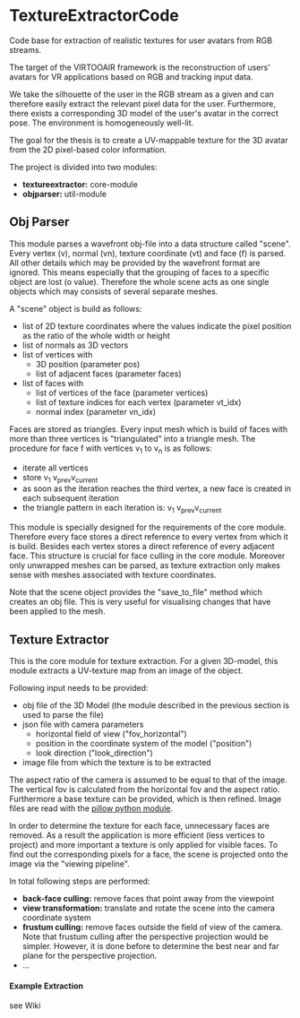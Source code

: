 # TextureExtractorCode

Code base for extraction of realistic textures for user avatars from RGB streams.

The target of the VIRTOOAIR framework is the reconstruction of users' avatars for VR applications based on RGB and
tracking input data.

We take the silhouette of the user in the RGB stream as a given and can therefore easily extract the relevant pixel data
for the user. Furthermore, there exists a corresponding 3D model of the user's avatar in the correct pose. The
environment is homogeneously well-lit.

The goal for the thesis is to create a UV-mappable texture for the 3D avatar from the 2D pixel-based color information.

The project is divided into two modules:
* __textureextractor:__ core-module
* __objparser:__ util-module

## Obj Parser
This module parses a wavefront obj-file into a data structure called "scene". Every vertex (v), normal (vn),
texture coordinate (vt) and face (f) is parsed. All other details which may be provided by the wavefront format are
ignored. This means especially that the grouping of faces to a specific object are lost (o value). Therefore the whole
scene acts as one single objects which may consists of several separate meshes.

A "scene" object is build as follows:
* list of 2D texture coordinates where the values indicate the pixel position as the ratio of the whole width or height
* list of normals as 3D vectors
* list of vertices with
    * 3D position (parameter pos)
    * list of adjacent faces (parameter faces)
* list of faces with
    * list of vertices of the face (parameter vertices)
    * list of texture indices for each vertex (parameter vt_idx)
    * normal index (parameter vn_idx)
    
Faces are stored as triangles. Every input mesh which is build of faces with more than three vertices is "triangulated"
into a triangle mesh. The procedure for face f with vertices v<sub>1</sub> to v<sub>n</sub> is as follows:
* iterate all vertices
* store v<sub>1</sub> v<sub>prev</sub>v<sub>current</sub>
* as soon as the iteration reaches the third vertex, a new face is created in each subsequent iteration
* the triangle pattern in each iteration is: v<sub>1</sub> v<sub>prev</sub>v<sub>current</sub>

This module is specially designed for the requirements of the core module. Therefore every face stores a direct reference
to every vertex from which it is build. Besides each vertex stores a direct reference of every adjacent face. This
structure is crucial for face culling in the core module. Moreover only unwrapped meshes can be parsed, as texture
extraction only makes sense with meshes associated with texture coordinates.

Note that the scene object provides the "save_to_file" method which creates an obj file. This is very useful for
visualising changes that have been applied to the mesh.

## Texture Extractor
This is the core module for texture extraction. For a given 3D-model, this module extracts a UV-texture map from an image
of the object.

Following input needs to be provided:
* obj file of the 3D Model (the module described in the previous section is used to parse the file)
* json file with camera parameters
    * horizontal field of view ("fov_horizontal")
    * position in the coordinate system of the model ("position")
    * look direction ("look_direction")
* image file from which the texture is to be extracted

The aspect ratio of the camera is assumed to be equal to that of the image. The vertical fov is calculated from the
horizontal fov and the aspect ratio. Furthermore a base texture can be provided, which is then refined. Image files are
read with the [pillow python module](https://python-pillow.org/).

In order to determine the texture for each face, unnecessary faces are removed. As a result the application is more
efficient (less vertices to project) and more important a texture is only applied for visible faces. To find out the
corresponding pixels for a face, the scene is projected onto the image via the "viewing pipeline".

In total following steps are performed: 
* __back-face culling:__ remove faces that point away from the viewpoint
* __view transformation:__ translate and rotate the scene into the camera coordinate system
* __frustum culling:__ remove faces outside the field of view of the camera. Note that frustum culling after the
perspective projection would be simpler. However, it is done before to determine the best near and far plane for the 
perspective projection.
* ...

#### Example Extraction
see Wiki